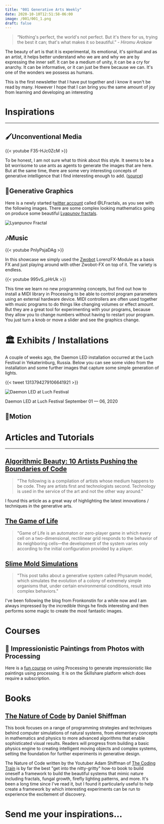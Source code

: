 ```yaml
---
title: "001 Generative Arts Weekly"
date: 2020-10-10T12:51:58-06:00
image: /001/001_1.png
draft: false
---
```


> “Nothing's perfect, the world's not perfect. But it's there for us, trying the best it can; that's what makes it so beautiful.”  - *Hiromu Arakaw*

The beauty of art is that it is experimental, its emotional, it's spiritual and as an artist, it helps better understand who we are and why we are by expressing the inner self. It can be a medium of unity, it can be a cry for anarchy. It can be informative, or it can just be there because we can. It's one of the wonders we possess as humans. 

This is the first newsletter that I have put together and i know it won't be read by many. However I hope that I can bring you the same amount of joy from learning and developing an interesting 

# Inspirations

---

## 🖌️Unconventional Media

{{< youtube F35-HJc0ZcM >}}

To be honest, I am not sure what to think about this style. It seems to be a bit worrisome to use ants as agents to generate the images that are here. But at the same time, there are some very interesting concepts of generative intelligence that I find interesting enough to add. ([source](https://kottke.org/20/10/paintings-by-fire-ants))

## 📸Generative Graphics

Here is a newly started t[witter account](https://twitter.com/LFractals?s=20)  called @LFractals, as you see with the following images. There are some complex looking mathematics going on produce some beautiful [Lyapunov fractals](https://en.wikipedia.org/wiki/Lyapunov_fractal).

![Lyanpunov Fractal](/images/001/001_1.png)

## 🎶Music

{{< youtube PnIyPsjaDAg >}}


In this showcase we simply used the [Zwobot](https://www.zwobotmax.com) LorenzFX-Module as a basis FX and just playing around with other Zwobot-FX on top of it. The variety is endless.

{{< youtube 995vS_pHrUk >}}


This time we learn no new programming concepts, but find out how to install a MIDI library in Processing to be able to control program parameters using an external hardware device. MIDI controllers are often used together with music programs to do things like changing volumes or effect amount. But they are a great tool for experimenting with your programs, because they allow you to change numbers without having to restart your program. You just turn a knob or move a slider and see the graphics change.

# 🏛️ Exhibits / Installations

A couple of weeks ago, the Daemon LED installation occurred at the Luch Festival in Yekaterinburg, Russia. Below you can see some video from the installation and some further images that capture some simple generation of lights. 


{{< tweet 1313794279106641921 >}}

![Daemon LED at Luch Festival](/images/001/001_2.png)

Daemon LED at Luch Festival
September 01 — 06, 2020

## 🚤Motion

# Articles and Tutorials

---

## [Algorithmic Beauty: 10 Artists Pushing the Boundaries of Code](https://medium.com/feed-fatigue/algorithmic-beauty-10-artists-pushing-the-boundaries-of-code-2d55b58aedea)

> "The following is a compilation of artists whose medium happens to be code. They are artists first and technologists second. Technology is used in the service of the art and not the other way around."

I found this article as a great way of  highlighting the latest innovations / techniques in the generative arts. 

## [The Game of Life](https://brooklynrail.org/2020/09/artseen/The-Game-of-Life-Emergence-in-Generative-Art)

> "Game of Life is an automaton or zero-player game in which every cell on a two-dimensional, rectilinear grid responds to the behavior of its neighboring cells—the development of the system varies only according to the initial configuration provided by a player.

## [Slime Mold Simulations](https://fronkonstin.com/2020/08/11/abstractions/)

> "This post talks about a generative system called Physarum model, which simulates the evolution of a colony of extremely simple organisms that, under certain environmental conditions, result into complex behaviors."

I've been following the blog from Fronkonstin for a while now and I am always impressed by the incredible things he finds interesting and then performs some magic to create the most fantastic images.  

# Courses

## 🎨 Impressionistic Paintings from Photos with Processing

Here is a [fun course](https://www.skillshare.com/classes/Creative-Generative-Art-How-to-Easily-Code-Impressionistic-Paintings-from-Photos-With-Processing/1676257234) on using Processing to generate impressionistic like paintings using processing.  It is on the Skillshare platform which does require a subscription. 

# Books

## [The Nature of Code](https://www.amazon.com/Nature-Code-Daniel-Shiffman-ebook/dp/B00BPFT8D4/ref=sr_1_50?dchild=1&keywords=processing&qid=1602357653&sr=8-50) by Daniel Shiffman

This book focuses on a range of programming strategies and techniques behind computer simulations of natural systems, from elementary concepts in mathematics and physics to more advanced algorithms that enable sophisticated visual results. Readers will progress from building a basic physics engine to creating intelligent moving objects and complex systems, setting the foundation for further experiments in generative design.

The Nature of Code written by the Youtuber Adam Shiffman of [The Coding Train](https://www.youtube.com/user/shiffman) is by far the best "get into the nitty-gritty" how-to book to build oneself a framework to build the beautiful systems that mimic nature including fractals, fungal growth, firefly lighting patterns, and more. It's been a long time since I've read it, but I found it particularly useful to help create a framework by which interesting experiments can be run to experience the excitement of discovery. 

# Send me your inspirations...
